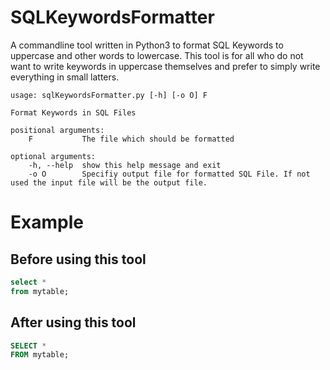 # SQLKeywordsFormatter
<p> 
A commandline tool written in Python3 to format SQL Keywords to uppercase and other words to lowercase. This tool is for all who do not want to write keywords in uppercase themselves and prefer to simply write everything in small latters.
</p>

    usage: sqlKeywordsFormatter.py [-h] [-o O] F

    Format Keywords in SQL Files

    positional arguments:
        F           The file which should be formatted

    optional arguments:
        -h, --help  show this help message and exit
        -o O        Specifiy output file for formatted SQL File. If not used the input file will be the output file.
    
# Example
## Before using this tool
``` sql
select * 
from mytable;
```

## After using this tool
``` sql
SELECT *
FROM mytable;
```
